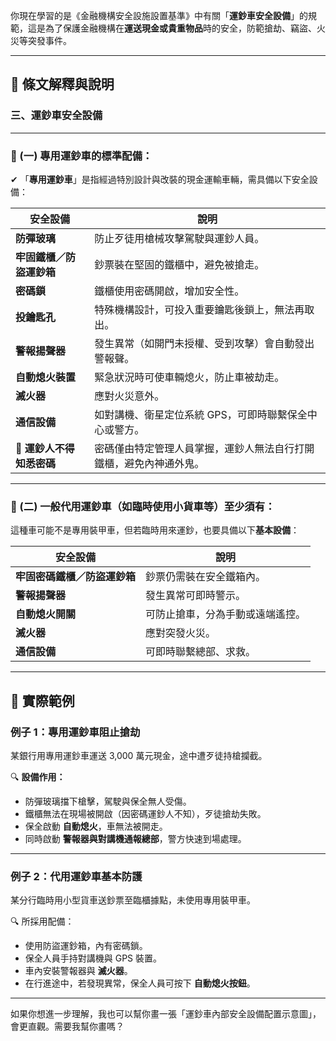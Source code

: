 你現在學習的是《金融機構安全設施設置基準》中有關「**運鈔車安全設備**」的規範，這是為了保護金融機構在**運送現金或貴重物品**時的安全，防範搶劫、竊盜、火災等突發事件。

---

## 🚚 條文解釋與說明

### 三、運鈔車安全設備

---

### 🔹 (一) 專用運鈔車的標準配備：

✔ 「**專用運鈔車**」是指經過特別設計與改裝的現金運輸車輛，需具備以下安全設備：

| 安全設備            | 說明 |
|---------------------|------|
| **防彈玻璃**        | 防止歹徒用槍械攻擊駕駛與運鈔人員。  
| **牢固鐵櫃／防盜運鈔箱** | 鈔票裝在堅固的鐵櫃中，避免被搶走。  
| **密碼鎖**          | 鐵櫃使用密碼開啟，增加安全性。  
| **投鑰匙孔**        | 特殊機構設計，可投入重要鑰匙後鎖上，無法再取出。  
| **警報揚聲器**      | 發生異常（如開門未授權、受到攻擊）會自動發出警報聲。  
| **自動熄火裝置**    | 緊急狀況時可使車輛熄火，防止車被劫走。  
| **滅火器**          | 應對火災意外。  
| **通信設備**        | 如對講機、衛星定位系統 GPS，可即時聯繫保全中心或警方。  
| 🚫 **運鈔人不得知悉密碼** | 密碼僅由特定管理人員掌握，運鈔人無法自行打開鐵櫃，避免內神通外鬼。  

---

### 🔹 (二) 一般代用運鈔車（如臨時使用小貨車等）至少須有：

這種車可能不是專用裝甲車，但若臨時用來運鈔，也要具備以下**基本設備**：

| 安全設備                | 說明 |
|--------------------------|------|
| **牢固密碼鐵櫃／防盜運鈔箱** | 鈔票仍需裝在安全鐵箱內。  
| **警報揚聲器**            | 發生異常可即時警示。  
| **自動熄火開關**          | 可防止搶車，分為手動或遠端遙控。  
| **滅火器**                | 應對突發火災。  
| **通信設備**              | 可即時聯繫總部、求救。  

---

## 📌 實際範例

### 例子 1：專用運鈔車阻止搶劫
某銀行用專用運鈔車運送 3,000 萬元現金，途中遭歹徒持槍攔截。

🔍 **設備作用：**
- 防彈玻璃擋下槍擊，駕駛與保全無人受傷。
- 鐵櫃無法在現場被開啟（因密碼運鈔人不知），歹徒搶劫失敗。
- 保全啟動 **自動熄火**，車無法被開走。
- 同時啟動 **警報器與對講機通報總部**，警方快速到場處理。

---

### 例子 2：代用運鈔車基本防護
某分行臨時用小型貨車送鈔票至臨櫃據點，未使用專用裝甲車。

🔍 所採用配備：
- 使用防盜運鈔箱，內有密碼鎖。
- 保全人員手持對講機與 GPS 裝置。
- 車內安裝警報器與 **滅火器**。
- 在行進途中，若發現異常，保全人員可按下 **自動熄火按鈕**。

---

如果你想進一步理解，我也可以幫你畫一張「運鈔車內部安全設備配置示意圖」，會更直觀。需要我幫你畫嗎？